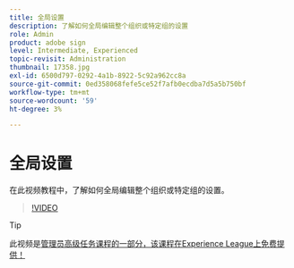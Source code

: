 ```yaml
---
title: 全局设置
description: 了解如何全局编辑整个组织或特定组的设置
role: Admin
product: adobe sign
level: Intermediate, Experienced
topic-revisit: Administration
thumbnail: 17358.jpg
exl-id: 6500d797-0292-4a1b-8922-5c92a962cc8a
source-git-commit: 0ed358068fefe5ce52f7afb0ecdba7d5a5b750bf
workflow-type: tm+mt
source-wordcount: '59'
ht-degree: 3%

---
```


# 全局设置

在此视频教程中，了解如何全局编辑整个组织或特定组的设置。

>[!VIDEO](https://video.tv.adobe.com/v/17358?hidetitle=true)

>[!TIP]
>
>此视频是[管理员高级任务课程的一部分，该课程在Experience League上免费提供！](https://experienceleague.adobe.com/?recommended=Sign-A-1-2020.1)
